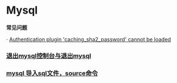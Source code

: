 # **Mysql**

**常见问题**

· [Authentication plugin 'caching\_sha2\_password' cannot be loaded](https://stackoverflow.com/questions/49194719/authentication-plugin-caching-sha2-password-cannot-be-loaded)


### [退出mysql控制台与退出mysql](https://blog.csdn.net/lyf08600231/article/details/20901079)

### [mysql 导入sql文件，source命令](https://www.cnblogs.com/wangkongming/p/4037421.html)

